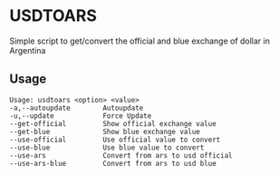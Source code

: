 # USDTOARS

Simple script to get/convert the official and blue exchange of dollar in Argentina

## Usage
```
Usage: usdtoars <option> <value>
-a,--autoupdate        Autoupdate
-u,--update            Force Update
--get-official         Show official exchange value
--get-blue             Show blue exchange value
--use-official         Use official value to convert
--use-blue             Use blue value to convert
--use-ars              Convert from ars to usd official
--use-ars-blue         Convert from ars to usd blue
```

